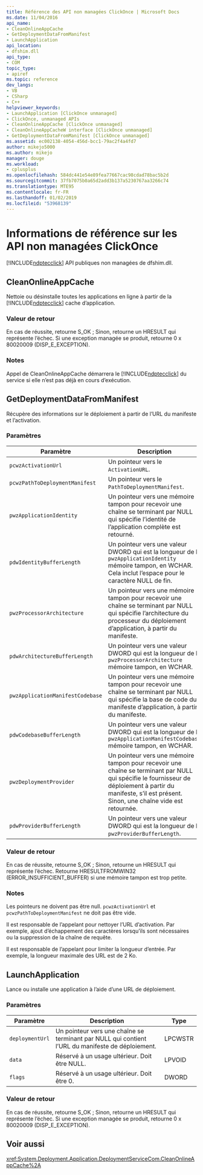 ```yaml
---
title: Référence des API non managées ClickOnce | Microsoft Docs
ms.date: 11/04/2016
api_name:
- CleanOnlineAppCache
- GetDeploymentDataFromManifest
- LaunchApplication
api_location:
- dfshim.dll
api_type:
- COM
topic_type:
- apiref
ms.topic: reference
dev_langs:
- VB
- CSharp
- C++
helpviewer_keywords:
- LaunchApplication [ClickOnce unmanaged]
- ClickOnce, unmanaged APIs
- CleanOnlineAppCache [ClickOnce unmanaged]
- CleanOnlineAppCacheW interface [ClickOnce unmanaged]
- GetDeploymentDataFromManifest [ClickOnce unmanaged]
ms.assetid: ec002138-4054-456d-bcc1-79ac2f4a4fd7
author: mikejo5000
ms.author: mikejo
manager: douge
ms.workload:
- cplusplus
ms.openlocfilehash: 584dc441e54e89fea77667cac98cdad78bac5b2d
ms.sourcegitcommit: 37fb7075b0a65d2add3b137a5230767aa3266c74
ms.translationtype: MTE95
ms.contentlocale: fr-FR
ms.lasthandoff: 01/02/2019
ms.locfileid: "53968139"
---
```

# <a name="clickonce-unmanaged-api-reference"></a>Informations de référence sur les API non managées ClickOnce
[!INCLUDE[ndptecclick](../deployment/includes/ndptecclick_md.md)] API publiques non managées de dfshim.dll.  
  
## <a name="cleanonlineappcache"></a>CleanOnlineAppCache  
 Nettoie ou désinstalle toutes les applications en ligne à partir de la [!INCLUDE[ndptecclick](../deployment/includes/ndptecclick_md.md)] cache d’application.  
  
### <a name="return-value"></a>Valeur de retour  
 En cas de réussite, retourne S_OK ; Sinon, retourne un HRESULT qui représente l’échec. Si une exception managée se produit, retourne 0 x 80020009 (DISP_E_EXCEPTION).  
  
### <a name="remarks"></a>Notes  
 Appel de CleanOnlineAppCache démarrera le [!INCLUDE[ndptecclick](../deployment/includes/ndptecclick_md.md)] du service si elle n’est pas déjà en cours d’exécution.  
  
## <a name="getdeploymentdatafrommanifest"></a>GetDeploymentDataFromManifest  
 Récupère des informations sur le déploiement à partir de l’URL du manifeste et l’activation.  
  
### <a name="parameters"></a>Paramètres  
  
|Paramètre|Description|Type|  
|---------------|-----------------|----------|  
|`pcwzActivationUrl`|Un pointeur vers le `ActivationURL`.|LPCWSTR|  
|`pcwzPathToDeploymentManifest`|Un pointeur vers le `PathToDeploymentManifest`.|LPCWSTR|  
|`pwzApplicationIdentity`|Un pointeur vers une mémoire tampon pour recevoir une chaîne se terminant par NULL qui spécifie l’identité de l’application complète est retourné.|LPWSTR|  
|`pdwIdentityBufferLength`|Un pointeur vers une valeur DWORD qui est la longueur de la `pwzApplicationIdentity` mémoire tampon, en WCHAR. Cela inclut l’espace pour le caractère NULL de fin.|LPDWORD|  
|`pwzProcessorArchitecture`|Un pointeur vers une mémoire tampon pour recevoir une chaîne se terminant par NULL qui spécifie l’architecture du processeur du déploiement d’application, à partir du manifeste.|LPWSTR|  
|`pdwArchitectureBufferLength`|Un pointeur vers une valeur DWORD qui est la longueur de la `pwzProcessorArchitecture` mémoire tampon, en WCHAR.|LPDWORD|  
|`pwzApplicationManifestCodebase`|Un pointeur vers une mémoire tampon pour recevoir une chaîne se terminant par NULL qui spécifie la base de code du manifeste d’application, à partir du manifeste.|LPWSTR|  
|`pdwCodebaseBufferLength`|Un pointeur vers une valeur DWORD qui est la longueur de la `pwzApplicationManifestCodebase` mémoire tampon, en WCHAR.|LPDWORD|  
|`pwzDeploymentProvider`|Un pointeur vers une mémoire tampon pour recevoir une chaîne se terminant par NULL qui spécifie le fournisseur de déploiement à partir du manifeste, s’il est présent. Sinon, une chaîne vide est retournée.|LPWSTR|  
|`pdwProviderBufferLength`|Un pointeur vers une valeur DWORD qui est la longueur de la `pwzProviderBufferLength`.|LPDWORD|  
  
### <a name="return-value"></a>Valeur de retour  
 En cas de réussite, retourne S_OK ; Sinon, retourne un HRESULT qui représente l’échec. Retourne HRESULTFROMWIN32 (ERROR_INSUFFICIENT_BUFFER) si une mémoire tampon est trop petite.  
  
### <a name="remarks"></a>Notes  
 Les pointeurs ne doivent pas être null. `pcwzActivationUrl` et `pcwzPathToDeploymentManifest` ne doit pas être vide.  
  
 Il est responsable de l’appelant pour nettoyer l’URL d’activation. Par exemple, ajout d’échappement des caractères lorsqu’ils sont nécessaires ou la suppression de la chaîne de requête.  
  
 Il est responsable de l’appelant pour limiter la longueur d’entrée. Par exemple, la longueur maximale des URL est de 2 Ko.  
  
## <a name="launchapplication"></a>LaunchApplication  
 Lance ou installe une application à l’aide d’une URL de déploiement.  
  
### <a name="parameters"></a>Paramètres  
  
|Paramètre|Description|Type|  
|---------------|-----------------|----------|  
|`deploymentUrl`|Un pointeur vers une chaîne se terminant par NULL qui contient l’URL du manifeste de déploiement.|LPCWSTR|  
|`data`|Réservé à un usage ultérieur. Doit être NULL.|LPVOID|  
|`flags`|Réservé à un usage ultérieur. Doit être 0.|DWORD|  
  
### <a name="return-value"></a>Valeur de retour  
 En cas de réussite, retourne S_OK ; Sinon, retourne un HRESULT qui représente l’échec. Si une exception managée se produit, retourne 0 x 80020009 (DISP_E_EXCEPTION).  
  
## <a name="see-also"></a>Voir aussi  
 <xref:System.Deployment.Application.DeploymentServiceCom.CleanOnlineAppCache%2A>